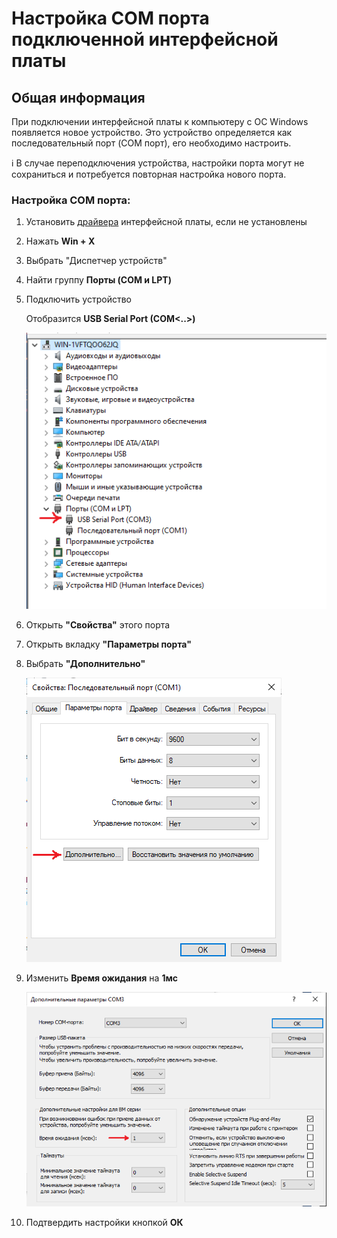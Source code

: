 # Настройка COM порта подключенной интерфейсной платы
## Общая информация
При подключении интерфейсной платы к компьютеру с ОС Windows появляется новое устройство. Это устройство определяется как последовательный порт (COM порт), его необходимо настроить.

ℹ️  В случае переподключения устройства, настройки порта могут не сохраниться и потребуется повторная настройка нового порта.

### Настройка COM порта:
1. Установить [драйвера](/Rooky/res/drivers/CDM21228_Setup.exe) интерфейсной платы, если не установлены
2. Нажать **Win + X**
3. Выбрать "Диспетчер устройств"
4. Найти группу **Порты (COM и LPT)**
5. Подключить устройство

   Отобразится **USB Serial Port (COM<..>)**

   ![com_group](/WSL2/res/com_group.png)

6. Открыть **"Свойства"** этого порта
7. Открыть вкладку **"Параметры порта"**
8. Выбрать **"Дополнительно"**

   ![com_settings](/WSL2/res/com_settings.png)

9. Изменить **Время ожидания** на **1мс**

   ![com_delay](/WSL2/res/com_delay.png)

10. Подтвердить настройки кнопкой **ОК**